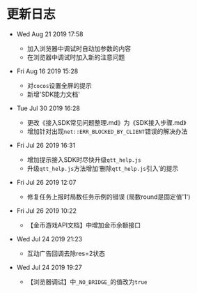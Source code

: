 # 更新日志
- Wed Aug 21 2019 17:58
  - 加入浏览器中调试时自动加参数的内容
  - 在浏览器中调试时加入新的注意问题

- Fri Aug 16 2019 15:28
  - 对`cocos`设置全屏的提示
  - 新增'SDK能力文档'

- Tue Jul 30 2019 16:28

  - 更改《接入SDK常见问题整理.md》为《SDK接入步骤.md》
  - 增加针对出现`net::ERR_BLOCKED_BY_CLIENT`错误的解决办法

- Fri Jul 26 2019 16:31

  - 增加提示接入SDK时尽快升级`qtt_help.js`
  - 升级`qtt_help.js`方法增加‘删除`qtt_help.js`引入’的提示

- Fri Jul 26 2019 12:07

  - 修复任务上报时局数任务示例的错误 (局数round是固定值'1')

- Fri Jul 26 2019 10:22

  - 【金币游戏API文档】中增加金币余额接口

- Wed Jul 24 2019 21:23

  - 互动广告回调去除res=2状态

- Wed Jul 24 2019 19:27

  - 【浏览器调试】中`_NO_BRIDGE_`的值改为`true`
